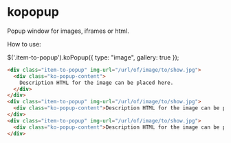 # kopopup
Popup window for images, iframes or html.

How to use:

$('.item-to-popup').koPopup({
    type: "image",
    gallery: true
});

```html
<div class="item-to-popup" img-url="/url/of/image/to/show.jpg">
  <div class="ko-popup-content">
    Description HTML for the image can be placed here.
  </div>
</div>
<div class="item-to-popup" img-url="/url/of/image/to/show.jpg">
  <div class="ko-popup-content">Description HTML for the image can be placed here.</div>
</div>
<div class="item-to-popup" img-url="/url/of/image/to/show.jpg">
  <div class="ko-popup-content">Description HTML for the image can be placed here.</div>
</div>
```
